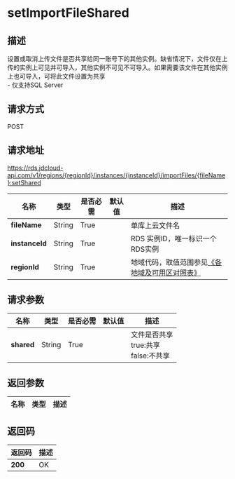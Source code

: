 # setImportFileShared


## 描述
设置或取消上传文件是否共享给同一账号下的其他实例。缺省情况下，文件仅在上传的实例上可见并可导入，其他实例不可见不可导入。如果需要该文件在其他实例上也可导入，可将此文件设置为共享<br>- 仅支持SQL Server

## 请求方式
POST

## 请求地址
https://rds.jdcloud-api.com/v1/regions/{regionId}/instances/{instanceId}/importFiles/{fileName}:setShared

|名称|类型|是否必需|默认值|描述|
|---|---|---|---|---|
|**fileName**|String|True||单库上云文件名|
|**instanceId**|String|True||RDS 实例ID，唯一标识一个RDS实例|
|**regionId**|String|True||地域代码，取值范围参见[《各地域及可用区对照表》](../Enum-Definitions/Regions-AZ.md)|

## 请求参数
|名称|类型|是否必需|默认值|描述|
|---|---|---|---|---|
|**shared**|String|True||文件是否共享<br>true:共享<br>false:不共享|


## 返回参数
|名称|类型|描述|
|---|---|---|



## 返回码
|返回码|描述|
|---|---|
|**200**|OK|
